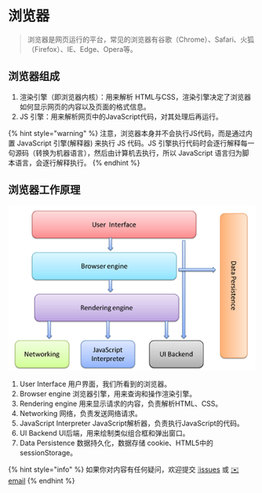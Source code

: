 # 浏览器

> 浏览器是网页运行的平台，常见的浏览器有谷歌（Chrome）、Safari、火狐（Firefox）、IE、Edge、Opera等。

## 浏览器组成

1. 渲染引擎（即浏览器内核）：用来解析 HTML与CSS，渲染引擎决定了浏览器如何显示网页的内容以及页面的格式信息。
2. JS 引擎：用来解析网页中的JavaScript代码，对其处理后再运行。

{% hint style="warning" %}
注意，浏览器本身并不会执行JS代码，而是通过内置 JavaScript 引擎\(解释器\) 来执行 JS 代码。JS 引擎执行代码时会逐行解释每一句源码（转换为机器语言），然后由计算机去执行，所以 JavaScript 语言归为脚本语言，会逐行解释执行。
{% endhint %}

## 浏览器工作原理

![](.gitbook/assets/browser.png)

1. User Interface 用户界面，我们所看到的浏览器。
2. Browser engine 浏览器引擎，用来查询和操作渲染引擎。
3. Rendering engine 用来显示请求的内容，负责解析HTML、CSS。
4. Networking 网络，负责发送网络请求。
5. JavaScript Interpreter JavaScript解析器，负责执行JavaScript的代码。
6. UI Backend UI后端，用来绘制类似组合框和弹出窗口。
7. Data Persistence 数据持久化，数据存储 cookie、HTML5中的sessionStorage。

{% hint style="info" %}
如果你对内容有任何疑问，欢迎提交 [❕issues](https://github.com/MrEnvision/Front-end_learning_notes/issues) 或 [ ✉️ email](mailto:EnvisionShen@gmail.com)
{% endhint %}


